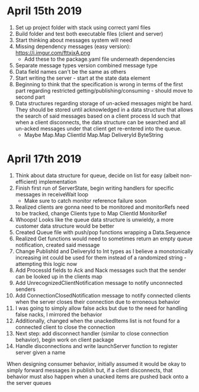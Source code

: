 # April 15th 2019

1. Set up project folder with stack using correct yaml files
2. Build folder and test both executable files (client and server)
3. Start thinking about messages system will need
4. Missing dependency messages (easy version): https://i.imgur.com/fttxjxA.png
   * Add these to the package.yaml file underneath dependencies
5. Separate message types version combined message type
6. Data field names can't be the same as others
7. Start writing the server - start at the state data element
8. Beginning to think that the specification is wrong in terms of the first part regarding restricted getting/publishing/consuming - should move to second part
9. Data structures regarding storage of un-acked messages might be hard. They should be stored until acknowledged in a data structure that allows the search of said messages based on a client process Id such that when a client disconnects, the data structure can be searched and all un-acked messages under that client get re-entered into the queue.
   * Maybe Map.Map ClientId Map.Map DeliveryId ByteString

# April 17th 2019

1. Think about data structure for queue, decide on list for easy (albeit non-efficient) implementation
2. Finish first run of ServerState, begin writing handlers for specific messages in receiveWait loop
   * Make sure to catch monitor reference failure soon
3. Realized clients are gonna need to be monitored and monitorRefs need to be tracked, change Clients type to Map ClientId MonitorRef
4. Whoops! Looks like the queue data structure is unwieldy, a more customer data structure would be better
5. Created Queue file with push/pop functions wrapping a Data.Sequence
6. Realized Get functions would need to sometimes return an empty queue notification, created said message
7. Change PublishId and DeliveryId to Int types as I believe a monotonically increasing int could be used for them instead of a randomized string - attempting this logic now
8. Add ProcessId fields to Ack and Nack messages such that the sender can be looked up in the clients map
9. Add UnrecognizedClientNotification message to notify unconnected senders
10. Add ConnectionClosedNotification message to notify connected clients when the server closes their connection due to erroneous behavior
11. I was going to simply allow false acks but due to the need for handling false nacks, I mirrored the behavior
12. Additionally, changed when the unackedItems list is not found for a connected client to close the connection
13. Next step: add disconnect handler (similar to close connection behavior), begin work on client package
14. Handle disconnections and write launchServer function to register server given a name


When designing consumer behavior, initially assumed it would be okay to simply forward messages in publish but, if a client disconnects, that behavior must also happen when a unacked items are pushed back onto a the server queues